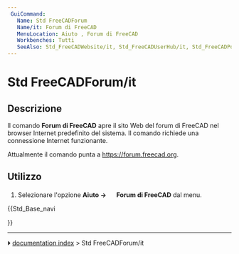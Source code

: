 ```yaml
---
 GuiCommand:
   Name: Std FreeCADForum
   Name/it: Forum di FreeCAD
   MenuLocation: Aiuto , Forum di FreeCAD
   Workbenches: Tutti
   SeeAlso: Std_FreeCADWebsite/it, Std_FreeCADUserHub/it, Std_FreeCADPowerUserHub/it, Std_FreeCADFAQ/it
---
```


# Std FreeCADForum/it



## Descrizione

Il comando **Forum di FreeCAD** apre il sito Web del forum di FreeCAD nel browser Internet predefinito del sistema. Il comando richiede una connessione Internet funzionante.

Attualmente il comando punta a [<https://forum.freecad.org>](https://forum.freecad.org).



## Utilizzo

1.  Selezionare l\'opzione **Aiuto → <img src="images/Std_FreeCADForum.svg" width=16px> Forum di FreeCAD** dal menu.





{{Std_Base_navi

}}



---
⏵ [documentation index](../README.md) > Std FreeCADForum/it
